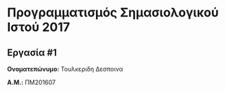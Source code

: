 # Προγραμματισμός Σημασιολογικού Ιστού 2017
## Εργασία #1

**Ονοματεπώνυμο:** Τουλκεριδη Δεσποινα

**Α.Μ.:** ΠΜ201607


